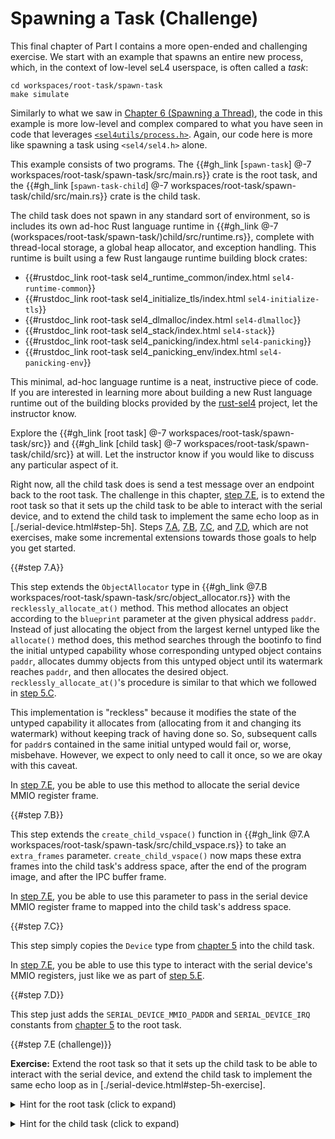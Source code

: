 <!--
    Copyright 2024, Colias Group, LLC

    SPDX-License-Identifier: CC-BY-SA-4.0
-->

# Spawning a Task (Challenge)

This final chapter of Part I contains a more open-ended and challenging exercise.
We start with an example that spawns an entire new process, which, in the context of low-level seL4 userspace, is often called a _task_:

```
cd workspaces/root-task/spawn-task
make simulate
```

Similarly to what we saw in [Chapter 6 (Spawning a Thread)](spawn-thread.html), the code in this example is more low-level and complex compared to what you have seen in code that leverages [`<sel4utils/process.h>`](https://github.com/seL4/seL4_libs/blob/master/libsel4utils/include/sel4utils/process.h).
Again, our code here is more like spawning a task using `<sel4/sel4.h>` alone.

This example consists of two programs.
The {{#gh_link [`spawn-task`] @-7 workspaces/root-task/spawn-task/src/main.rs}} crate is the root task, and the {{#gh_link [`spawn-task-child`] @-7 workspaces/root-task/spawn-task/child/src/main.rs}} crate is the child task.

The child task does not spawn in any standard sort of environment, so is includes its own ad-hoc Rust language runtime in {{#gh_link @-7 (workspaces/root-task/spawn-task/)child/src/runtime.rs}}, complete with thread-local storage, a global heap allocator, and exception handling.
This runtime is built using a few Rust langauge runtime building block crates:
- {{#rustdoc_link root-task sel4_runtime_common/index.html `sel4-runtime-common`}}
- {{#rustdoc_link root-task sel4_initialize_tls/index.html `sel4-initialize-tls`}}
- {{#rustdoc_link root-task sel4_dlmalloc/index.html `sel4-dlmalloc`}}
- {{#rustdoc_link root-task sel4_stack/index.html `sel4-stack`}}
- {{#rustdoc_link root-task sel4_panicking/index.html `sel4-panicking`}}
- {{#rustdoc_link root-task sel4_panicking_env/index.html `sel4-panicking-env`}}

This minimal, ad-hoc language runtime is a neat, instructive piece of code.
If you are interested in learning more about building a new Rust language runtime out of the building blocks provided by the [rust-sel4](https://github.com/seL4/rust-sel4) project, let the instructor know.

Explore the {{#gh_link [root task] @-7 workspaces/root-task/spawn-task/src}} and {{#gh_link [child task] @-7 workspaces/root-task/spawn-task/child/src}} at will.
Let the instructor know if you would like to discuss any particular aspect of it.

Right now, all the child task does is send a test message over an endpoint back to the root task.
The challenge in this chapter, [step 7.E](#step-7e-challenge), is to extend the root task so that it sets up the child task to be able to interact with the serial device, and to extend the child task to implement the same echo loop as in [./serial-device.html#step-5h].
Steps [7.A](#step-7a), [7.B](#step-7b), [7.C](#step-7c), and [7.D](#step-7d), which are not exercises, make some incremental extensions towards those goals to help you get started.

{{#step 7.A}}

This step extends the `ObjectAllocator` type in {{#gh_link @7.B workspaces/root-task/spawn-task/src/object_allocator.rs}} with the `recklessly_allocate_at()` method.
This method allocates an object according to the `blueprint` parameter at the given physical address `paddr`.
Instead of just allocating the object from the largest kernel untyped like the `allocate()` method does, this method searches through the bootinfo to find the initial untyped capability whose corresponding untyped object contains `paddr`, allocates dummy objects from this untyped object until its watermark reaches `paddr`, and then allocates the desired object.
`recklessly_allocate_at()`'s procedure is similar to that which we followed in [step 5.C](#step-5c).

This implementation is "reckless" because it modifies the state of the untyped capability it allocates from (allocating from it and changing its watermark) without keeping track of having done so.
So, subsequent calls for `paddr`s contained in the same initial untyped would fail or, worse, misbehave.
However, we expect to only need to call it once, so we are okay with this caveat.

In [step 7.E](#step-7e-challenge), you be able to use this method to allocate the serial device MMIO register frame.

{{#step 7.B}}

This step extends the `create_child_vspace()` function in {{#gh_link @7.A workspaces/root-task/spawn-task/src/child_vspace.rs}} to take an `extra_frames` parameter.
`create_child_vspace()` now maps these extra frames into the child task's address space, after the end of the program image, and after the IPC buffer frame.

In [step 7.E](#step-7e-challenge), you be able to use this parameter to pass in the serial device MMIO register frame to mapped into the child task's address space.

{{#step 7.C}}

This step simply copies the `Device` type from [chapter 5](./serial-device.html) into the child task.

In [step 7.E](#step-7e-challenge), you be able to use this type to interact with the serial device's MMIO registers, just like we as part of [step 5.E](./serial-device.html#step-5e-exercise).

{{#step 7.D}}

This step just adds the `SERIAL_DEVICE_MMIO_PADDR` and `SERIAL_DEVICE_IRQ` constants from [chapter 5](./serial-device.html) to the root task.

{{#step 7.E (challenge)}}

**Exercise:**
Extend the root task so that it sets up the child task to be able to interact with the serial device, and extend the child task to implement the same echo loop as in [./serial-device.html#step-5h-exercise].

<div class="step-hint">
    <details>
        <summary>
            Hint for the root task (click to expand)
        </summary>

Try following this sequence of sub-steps:
- Allocate `serial_device_frame_cap: sel4::cap::Granule` using `object_allocator.recklessly_allocate_at()`.
- Map `serial_device_frame_cap` into the child task's address space using `create_child_vspace()`'s `extra_frames` parameter.
- Similarly to how we did so in steps [5.F](./serial-device.html#step-5f-exercise) and [5.G](./serial-device.html#step-5g-exercise), obtain `irq_handler_cap: sel4::cap::IrqHandler` for `SERIAL_DEVICE_IRQ` (`object_allocator.allocate_slot()` might come in handy), allocate `irq_nfn_cap: sel4::cap::Notification`, and associate `irq_nfn_cap` with `SERIAL_DEVICE_IRQ` using `irq_handler_cap`.
- Copy `irq_handler_cap` and `irq_nfn_cap` into the child task's CSpace in a similar way to how `child_tcb` and `inter_task_ep` are copied.

    </details>
</div>

<p></p>

<div class="step-hint">
    <details>
        <summary>
            Hint for the child task (click to expand)
        </summary>

Try following this sequence of sub-steps:
- Declare constants `IRQ_HANDLER: sel4::cap::IrqHandler` and `IRQ_NFN: sel4::cap::Notification` after `OWN_TCB` and `INTRA_TASK_EP`.
- Obtain the virtual address of the serial device MMIO frame with `addr_of_page_beyond_image(1)` (recall how `create_child_vspace()`'s `extra_frames` parameter works).
- Initialize the serial device with `Device::new()` and `Device::init()` (as we did for part of [step 5.E](./serial-device.html#step-5e-exercise)), and use the serial device just like we did in [step 5.H](./serial-device.html#step-5h-exercise).

    </details>
</div>
